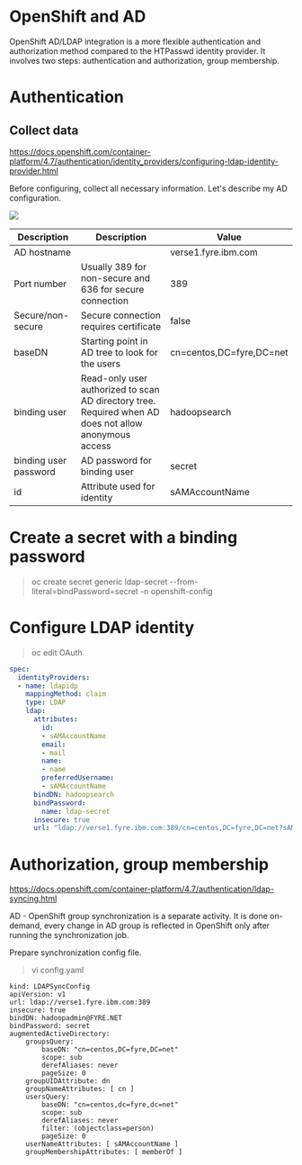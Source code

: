 # OpenShift and AD

OpenShift AD/LDAP integration is a more flexible authentication and authorization method compared to the HTPasswd identity provider. It involves two steps: authentication and authorization, group membership.

# Authentication

## Collect data

https://docs.openshift.com/container-platform/4.7/authentication/identity_providers/configuring-ldap-identity-provider.html

Before configuring, collect all necessary information. Let's describe my AD configuration.

![](https://github.com/stanislawbartkowski/CP4D/blob/main/img/Zrzut%20ekranu%20z%202021-06-15%2013-38-22.png)

| Description | Description | Value |
| ---------- | ---------- | ----- |
| AD hostname | | verse1.fyre.ibm.com
| Port number | Usually 389 for non-secure and 636 for secure connection | 389
| Secure/non-secure | Secure connection requires certificate | false
| baseDN | Starting point in AD tree to look for the users | cn=centos,DC=fyre,DC=net
| binding user | Read-only user authorized to scan AD directory tree. Required when AD does not allow anonymous access | hadoopsearch
| binding user password | AD password for binding user | secret
| id | Attribute used for identity | sAMAccountName

# Create a secret with a binding password

> oc create secret generic ldap-secret --from-literal=bindPassword=secret -n openshift-config

# Configure LDAP identity

> oc edit OAuth<br>
```YAML
spec:
  identityProviders:
  - name: ldapidp 
    mappingMethod: claim 
    type: LDAP
    ldap:
      attributes:
        id: 
        - sAMAccountName
        email: 
        - mail
        name: 
        - name
        preferredUsername: 
        - sAMAccountName
      bindDN: hadoopsearch 
      bindPassword: 
        name: ldap-secret
      insecure: true
      url: "ldap://verse1.fyre.ibm.com:389/cn=centos,DC=fyre,DC=net?sAMAccountName" 
```
# Authorization, group membership

https://docs.openshift.com/container-platform/4.7/authentication/ldap-syncing.html

AD - OpenShift group synchronization is a separate activity. It is done on-demand, every change in AD group is reflected in OpenShift only after running the synchronization job.<br>

Prepare synchronization config file.<br>
> vi config.yaml
```
kind: LDAPSyncConfig
apiVersion: v1
url: ldap://verse1.fyre.ibm.com:389
insecure: true
bindDN: hadoopadmin@FYRE.NET
bindPassword: secret
augmentedActiveDirectory:
    groupsQuery:
        baseDN: "cn=centos,DC=fyre,DC=net"
        scope: sub
        derefAliases: never
        pageSize: 0
    groupUIDAttribute: dn 
    groupNameAttributes: [ cn ] 
    usersQuery:
        baseDN: "cn=centos,dc=fyre,dc=net"
        scope: sub
        derefAliases: never
        filter: (objectclass=person)
        pageSize: 0
    userNameAttributes: [ sAMAccountName ] 
    groupMembershipAttributes: [ memberOf ] 
```
